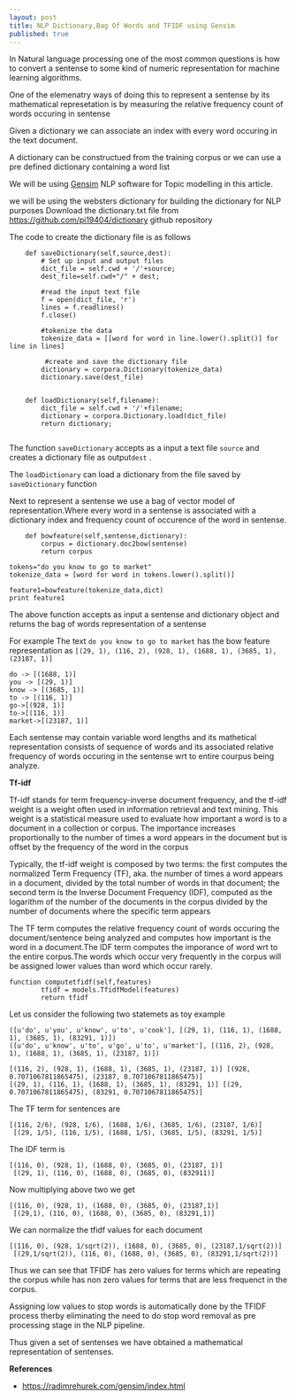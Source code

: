 ```yaml
---
layout: post
title: NLP Dictionary,Bag Of Words and TFIDF using Gensim
published: true
---
```


In Natural language processing one of the most common questions is how to convert a sentense to some kind of numeric representation for machine learning algorithms.

One of the elemenatry ways of doing this to represent a sentense by its mathematical represetation is by measuring the relative frequency count of words occuring in sentense

Given a dictionary we can associate an index with every word occuring in the text document.

A dictionary can be constructued from the training corpus or we can use a pre defined dictionary containing a word list

We will be using [Gensim](https://radimrehurek.com/gensim/index.html) NLP software for Topic modelling in this article.

we will be using the websters dictionary for building the dictionary for NLP purposes
Download the dictionary.txt file from https://github.com/pi19404/dictionary github repository

The code to create the dictionary file is as follows

```
    def saveDictionary(self,source,dest):
        # Set up input and output files
        dict_file = self.cwd + '/'+source;
        dest_file=self.cwd+"/" + dest;

        #read the input text file
        f = open(dict_file, 'r')
        lines = f.readlines()
        f.close()

        #tokenize the data
        tokenize_data = [[word for word in line.lower().split()] for line in lines]

         #create and save the dictionary file
        dictionary = corpora.Dictionary(tokenize_data)
        dictionary.save(dest_file)
				
				
    def loadDictionary(self,filename):
        dict_file = self.cwd + '/'+filename;
        dictionary = corpora.Dictionary.load(dict_file)
        return dictionary;
				
```

The function `saveDictionary` accepts as a input a text file `source` and creates a dictionary file as output`dest` .

The `loadDictionary` can load a dictionary from the file saved by `saveDictionary` function

Next to represent a sentense we use a bag of vector model of representation.Where every word in a sentense is associated with a dictionary index and  frequency count of occurence of the word in sentense.

```
    def bowfeature(self,sentense,dictionary):
        corpus = dictionary.doc2bow(sentense)
        return corpus
				
tokens="do you know to go to market"
tokenize_data = [word for word in tokens.lower().split()]

feature1=bowfeature(tokenize_data,dict)				
print feature1
```

The above function accepts as input a sentense and dictionary object and returns the bag of words representation of a sentense

For example The text `do you know to go to market` has the bow feature representation as `[(29, 1), (116, 2), (928, 1), (1688, 1), (3685, 1), (23187, 1)]`


```
do -> [(1688, 1)]
you -> [(29, 1)]
know -> [(3685, 1)]
to -> [(116, 1)]
go->[(928, 1)]
to->[(116, 1)]
market->[(23187, 1)]
```

Each sentense may contain variable word lengths and its mathetical representation consists of sequence of words and its associated relative frequency of words occuring in the sentense wrt to entire courpus being analyze.


**Tf-idf**

Tf-idf stands for term frequency-inverse document frequency, and the tf-idf weight is a weight often used in information retrieval and text mining. This weight is a statistical measure used to evaluate how important a word is to a document in a collection or corpus. The importance increases proportionally to the number of times a word appears in the document but is offset by the frequency of the word in the corpus

Typically, the tf-idf weight is composed by two terms: the first computes the normalized Term Frequency (TF), aka. the number of times a word appears in a document, divided by the total number of words in that document; 
the second term is the Inverse Document Frequency (IDF), computed as the logarithm of the number of the documents in the corpus divided by the number of documents where the specific term appears

The TF term computes the relative frequency count of words occuring the document/sentence being analyzed and computes how important is the word in a document.The IDF term computes the imporance of word wrt to the entire corpus.The words which occur very frequently in the corpus will be assigned lower values than word which occur rarely.

```
function computetfidf(self,features)
		tfidf = models.TfidfModel(features)
		return tfidf
```

Let us consider the following two statemets as toy example

```
([u'do', u'you', u'know', u'to', u'cook'], [(29, 1), (116, 1), (1688, 1), (3685, 1), (83291, 1)])
([u'do', u'know', u'to', u'go', u'to', u'market'], [(116, 2), (928, 1), (1688, 1), (3685, 1), (23187, 1)])
```

```
[(116, 2), (928, 1), (1688, 1), (3685, 1), (23187, 1)] [(928, 0.7071067811865475), (23187, 0.7071067811865475)]
[(29, 1), (116, 1), (1688, 1), (3685, 1), (83291, 1)] [(29, 0.7071067811865475), (83291, 0.7071067811865475)]
```

The TF term for sentences are

```
[(116, 2/6), (928, 1/6), (1688, 1/6), (3685, 1/6), (23187, 1/6)]
 [(29, 1/5), (116, 1/5), (1688, 1/5), (3685, 1/5), (83291, 1/5)]
```

The IDF term is

```
[(116, 0), (928, 1), (1688, 0), (3685, 0), (23187, 1)]
 [(29, 1), (116, 0), (1688, 0), (3685, 0), (832911)]
```

Now multiplying above two we get

```
[(116, 0), (928, 1), (1688, 0), (3685, 0), (23187,1)]
 [(29,1), (116, 0), (1688, 0), (3685, 0), (83291,1)]
```

We can normalize the tfidf values for each document

```
[(116, 0), (928, 1/sqrt(2)), (1688, 0), (3685, 0), (23187,1/sqrt(2))]
 [(29,1/sqrt(2)), (116, 0), (1688, 0), (3685, 0), (83291,1/sqrt(2))]
```

Thus we can see that TFIDF has zero values for terms which are repeating the corpus while has non zero values
for terms that are less frequenct in the corpus.

Assigning low values to stop words is automatically done by the TFIDF process therby eliminating the need
to do stop word removal as pre processing stage in the NLP pipeline.


Thus given a set of sentenses we have obtained a mathematical representation of sentenses.


**References**

- https://radimrehurek.com/gensim/index.html

